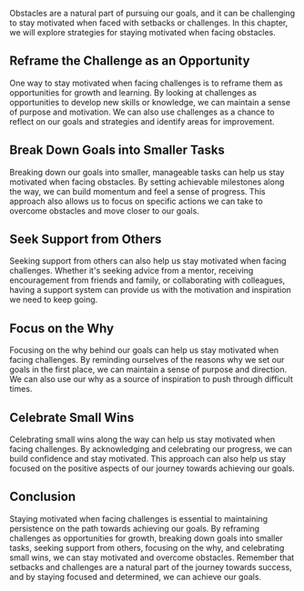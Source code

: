 
Obstacles are a natural part of pursuing our goals, and it can be challenging to stay motivated when faced with setbacks or challenges. In this chapter, we will explore strategies for staying motivated when facing obstacles.

Reframe the Challenge as an Opportunity
---------------------------------------

One way to stay motivated when facing challenges is to reframe them as opportunities for growth and learning. By looking at challenges as opportunities to develop new skills or knowledge, we can maintain a sense of purpose and motivation. We can also use challenges as a chance to reflect on our goals and strategies and identify areas for improvement.

Break Down Goals into Smaller Tasks
-----------------------------------

Breaking down our goals into smaller, manageable tasks can help us stay motivated when facing obstacles. By setting achievable milestones along the way, we can build momentum and feel a sense of progress. This approach also allows us to focus on specific actions we can take to overcome obstacles and move closer to our goals.

Seek Support from Others
------------------------

Seeking support from others can also help us stay motivated when facing challenges. Whether it's seeking advice from a mentor, receiving encouragement from friends and family, or collaborating with colleagues, having a support system can provide us with the motivation and inspiration we need to keep going.

Focus on the Why
----------------

Focusing on the why behind our goals can help us stay motivated when facing challenges. By reminding ourselves of the reasons why we set our goals in the first place, we can maintain a sense of purpose and direction. We can also use our why as a source of inspiration to push through difficult times.

Celebrate Small Wins
--------------------

Celebrating small wins along the way can help us stay motivated when facing challenges. By acknowledging and celebrating our progress, we can build confidence and stay motivated. This approach can also help us stay focused on the positive aspects of our journey towards achieving our goals.

Conclusion
----------

Staying motivated when facing challenges is essential to maintaining persistence on the path towards achieving our goals. By reframing challenges as opportunities for growth, breaking down goals into smaller tasks, seeking support from others, focusing on the why, and celebrating small wins, we can stay motivated and overcome obstacles. Remember that setbacks and challenges are a natural part of the journey towards success, and by staying focused and determined, we can achieve our goals.
